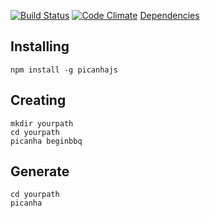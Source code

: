 [![Build Status](https://travis-ci.org/PicanhaLabs/PicanhaJS.svg?branch=master)](https://travis-ci.org/PicanhaLabs/PicanhaJS) [![Code Climate](https://codeclimate.com/github/PicanhaLabs/PicanhaJS/badges/gpa.svg)](https://codeclimate.com/github/PicanhaLabs/PicanhaJS) [Dependencies](https://david-dm.org/PicanhaLabs/PicanhaJS.svg)

## Installing

```
npm install -g picanhajs
```

## Creating

```
mkdir yourpath
cd yourpath
picanha beginbbq
```

## Generate

```
cd yourpath
picanha
```